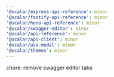 ```yaml
---
'@scalar/express-api-reference': minor
'@scalar/fastify-api-reference': minor
'@scalar/hono-api-reference': minor
'@scalar/swagger-editor': minor
'@scalar/api-reference': minor
'@scalar/api-client': minor
'@scalar/use-modal': minor
'@scalar/themes': minor
---
```


chore: remove swagger editor tabs
